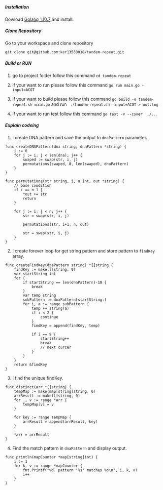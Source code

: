 ##### Installation
Dowload [Golang 1.10.7](https://golang.org/dl/) and install.

##### Clone Repository
Go to your workspace and clone repository

`git clone git@github.com:ker13530018/tandem-repeat.git`


##### Build or RUN

1. go to project folder follow this command `cd tandem-repeat`

2. if your want to run please follow this command `go run main.go -input=ACGT`

3. if your want to build please follow this command `go build -o tandem-repeat.sh main.go`  and run `
./tandem-repeat.sh -input=ACGT > out.log`

4. if your want to run test follow this command `go test -v --cover  ./...`


##### Explain codeing

1. I create DNA pattern and save the output to `dnaPattern` parameter.

```golang
func createDNAPattern(dna string, dnaPattern *string) {
	i := 0
	for j := i; j < len(dna); j++ {
		swaped := swap(str, i, j)
		permutations(swaped, 0, len(swaped), dnaPattern)
	}
}

func permutations(str string, i, n int, out *string) {
	// base condition
	if i == n-1 {
		*out += str
		return
	}

	for j := i; j < n; j++ {
		str = swap(str, i, j)

		permutations(str, i+1, n, out)

		str = swap(str, i, j)
	}
}

```


2. I create forever loop for get string pattern and store pattern to `findKey` array.

```golang
func createFindKey(dnaPattern string) *[]string {
	findKey := make([]string, 0)
	var startString int
	for {
		if startString == len(dnaPattern)-10 {
			break
		}
		var temp string
		subPattern := dnaPattern[startString:]
		for i, a := range subPattern {
			temp += string(a)
			if i < 2 {
				continue
			}
			findKey = append(findKey, temp)

			if i == 9 {
				startString++
				break
				// next curcer
			}
		}
	}
	return &findKey
}
```

3. I find the unique findKey.

```golang
func distinct(arr *[]string) {
	tempMap := make(map[string]string, 0)
	arrResult := make([]string, 0)
	for _, v := range *arr {
		tempMap[v] = v
	}

	for key := range tempMap {
		arrResult = append(arrResult, key)
	}

	*arr = arrResult
}
```

4. Find the match pattern in `dnaPattern` and display output.
```golang
func println(mapCounter *map[string]int) {
	i := 1
	for k, v := range *mapCounter {
		fmt.Printf("%d. pattern '%s' matches %d\n", i, k, v)
		i++
	}
}
```